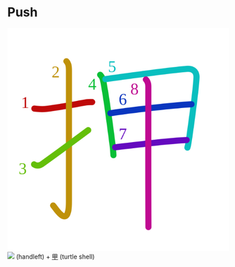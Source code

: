 # Push
![62bc](Kanji/kanji-colorize/62bc.svg)
![](http://www.kanjidamage.com/assets/radsmall/hand-aafaca9c6c732e8c5cbc36a76c32a05e6a94bf3bd18976c360e42bf73dc0c1cd.jpg) (handleft) + [甲](Vocabulary/甲.md) (turtle shell) 